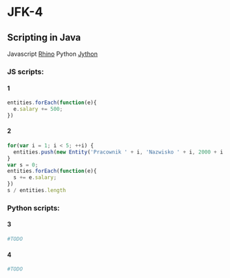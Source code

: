 # JFK-4

## Scripting in Java

Javascript [Rhino](https://developer.mozilla.org/en-US/docs/Mozilla/Projects/Rhino)
Python [Jython](http://www.jython.org/)

### JS scripts:
#### 1
```javascript
entities.forEach(function(e){
  e.salary += 500;
})
```
#### 2
```javascript
for(var i = 1; i < 5; ++i) {
  entities.push(new Entity('Pracownik ' + i, 'Nazwisko ' + i, 2000 + i * 100, 'pracownik' + i + '@example.com'));
}
var s = 0;
entities.forEach(function(e){
  s += e.salary;
})
s / entities.length
```

### Python scripts:
#### 3
```python
#TODO
```

#### 4
```python
#TODO
```